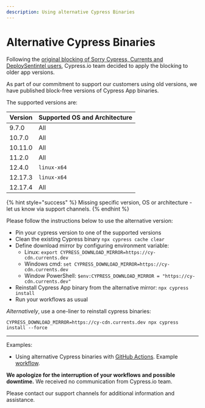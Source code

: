 ```yaml
---
description: Using alternative Cypress Binaries
---
```


# Alternative Cypress Binaries

Following the [original blocking of Sorry Cypress, Currents and DeploySentintel users](https://currents.dev/posts/v13-blocking), Cypress.io team decided to apply the blocking to older app versions.

As part of our commitment to support our customers using old versions, we have published block-free versions of Cypress App binaries.

The supported versions are:

| Version | Supported OS and Architecture |
| ------- | ----------------------------- |
| 9.7.0   | All                           |
| 10.7.0  | All                           |
| 10.11.0 | All                           |
| 11.2.0  | All                           |
| 12.4.0  | `linux-x64`                   |
| 12.17.3 | `linux-x64`                   |
| 12.17.4 | All                           |

{% hint style="success" %}
Missing specific version, OS or architecture - let us know via support channels.
{% endhint %}

Please follow the instructions below to use the alternative version:

* Pin your cypress version to one of the supported versions
* Clean the existing Cypress binary `npx cypress cache clear`
* Define download mirror by configuring environment variable:
  * Linux: `export CYPRESS_DOWNLOAD_MIRROR=https://cy-cdn.currents.dev`
  * Windows cmd:  `set CYPRESS_DOWNLOAD_MIRROR=https://cy-cdn.currents.dev`
  * Window PowerShell:  `$env:CYPRESS_DOWNLOAD_MIRROR = "https://cy-cdn.currents.dev"`
* Reinstall Cypress App binary from the alternative mirror: `npx cypress install`
* Run your workflows as usual

_Alternatively_, use a one-liner to reinstall cypress binaries:

```
CYPRESS_DOWNLOAD_MIRROR=https://cy-cdn.currents.dev npx cypress install --force
```

***

Examples:

* Using alternative Cypress binaries with [GitHub Actions](https://github.com/currents-dev/gh-actions-example/blob/main/.github/workflows/currents.yml). Example [workflow](https://github.com/currents-dev/gh-actions-example/actions/runs/6809756956/job/18516652532).

**We apologize for the interruption of your workflows and possible downtime.** We received no communication from Cypress.io team.

Please contact our support channels for additional information and assistance.
